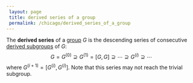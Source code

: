 ```yaml
---
 layout: page
 title: derived series of a group
 permalink: /chicago/derived_series_of_a_group
---
```

The **derived series** of a [group](https://mathgloss.github.io/MathGloss/chicago/group) $G$ is the descending series of consecutive [derived subgroups](https://mathgloss.github.io/MathGloss/chicago/commutator_subgroup) of $G$: $$G = G^{(0)} \supseteq G^{(1)} = [G,G] \supseteq \cdots \supseteq G^{(i)}\supseteq \cdots$$ where $G^{(i+1)} = [G^{(i)},G^{(i)}]$. Note that this series may not reach the trivial subgroup.

